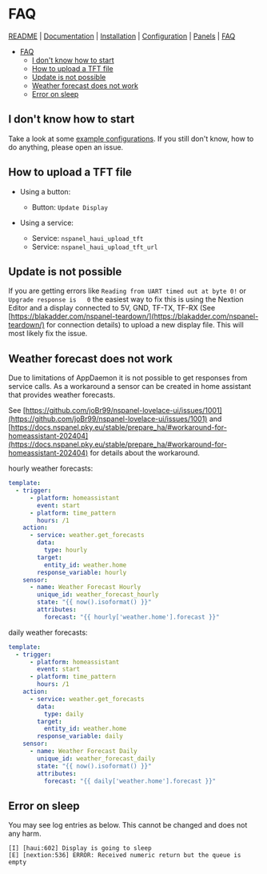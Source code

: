 # FAQ

[README](../README.md) | [Documentation](README.md) | [Installation](Install.md) | [Configuration](Config.md) | [Panels](panels/README.md) | [FAQ](FAQ.md)

- [FAQ](#faq)
  - [I don't know how to start](#i-dont-know-how-to-start)
  - [How to upload a TFT file](#how-to-upload-a-tft-file)
  - [Update is not possible](#update-is-not-possible)
  - [Weather forecast does not work](#weather-forecast-does-not-work)
  - [Error on sleep](#error-on-sleep)

## I don't know how to start

Take a look at some [example configurations](Example_Config.md). If you still don't know, how to do anything, please open an issue.

## How to upload a TFT file

- Using a button:
  - Button: `Update Display`

- Using a service:
  - Service: `nspanel_haui_upload_tft`
  - Service: `nspanel_haui_upload_tft_url`

## Update is not possible

If you are getting errors like `Reading from UART timed out at byte 0!` or `Upgrade response is   0` the easiest way to fix this is using the Nextion Editor and a display connected to 5V, GND, TF-TX, TF-RX (See [https://blakadder.com/nspanel-teardown/](https://blakadder.com/nspanel-teardown/) for connection details) to upload a new display file.
This will most likely fix the issue.

## Weather forecast does not work

Due to limitations of AppDaemon it is not possible to get responses from service calls. As a workaround a sensor can be created in home assistant that provides weather forecasts.

See [https://github.com/joBr99/nspanel-lovelace-ui/issues/1001](https://github.com/joBr99/nspanel-lovelace-ui/issues/1001) and [https://docs.nspanel.pky.eu/stable/prepare_ha/#workaround-for-homeassistant-202404](https://docs.nspanel.pky.eu/stable/prepare_ha/#workaround-for-homeassistant-202404) for details about the workaround.

hourly weather forecasts:

```yaml
template:
  - trigger:
      - platform: homeassistant
        event: start
      - platform: time_pattern
        hours: /1
    action:
      - service: weather.get_forecasts
        data:
          type: hourly
        target:
          entity_id: weather.home
        response_variable: hourly
    sensor:
      - name: Weather Forecast Hourly
        unique_id: weather_forecast_hourly
        state: "{{ now().isoformat() }}"
        attributes:
          forecast: "{{ hourly['weather.home'].forecast }}"
```

daily weather forecasts:

```yaml
template:
  - trigger:
      - platform: homeassistant
        event: start
      - platform: time_pattern
        hours: /1
    action:
      - service: weather.get_forecasts
        data:
          type: daily
        target:
          entity_id: weather.home
        response_variable: daily
    sensor:
      - name: Weather Forecast Daily
        unique_id: weather_forecast_daily
        state: "{{ now().isoformat() }}"
        attributes:
          forecast: "{{ daily['weather.home'].forecast }}"
```

## Error on sleep

You may see log entries as below. This cannot be changed and does not any harm.

```
[I] [haui:602] Display is going to sleep
[E] [nextion:536] ERROR: Received numeric return but the queue is empty
```
